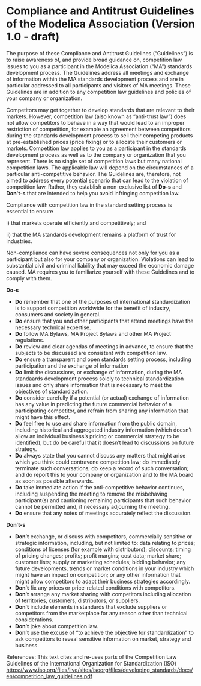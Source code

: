 # Compliance and Antitrust Guidelines of the Modelica Association (Version 1.0 - draft)

The purpose of these Compliance and Antitrust Guidelines (“Guidelines”)  is  to raise awareness of, and provide broad guidance on, competition law issues to you as a participant in the Modelica Association (“MA”) standards development process.
The Guidelines address all meetings and exchange of information within the MA standards development process and are in particular addressed to all participants and visitors of MA meetings.
These Guidelines are in addition to any competition law guidelines and policies of your company or organization.

Competitors may get together to develop standards that are relevant to their markets. However, competition law (also known as “anti-trust law”) does not allow competitors to behave in a way that would lead to an improper restriction of competition, for example an agreement between competitors during the standards development process to sell their competing products at pre-established prices (price fixing) or to allocate their customers or markets. Competition law applies to you as a participant in the standards development process as well as to the company or organization that you represent. There is no single set of competition laws but many national competition laws. The applicable law will depend on the circumstances of a particular anti-competitive behavior. The Guidelines are, therefore, not aimed to address every potential scenario that can lead to the violation of competition law. Rather, they establish a non-exclusive list of **Do-s** and **Don't-s** that are intended to help you avoid infringing competition law.

Compliance with competition law in the standard setting process is essential to ensure 

i) that markets operate efficiently and competitively; and 

ii) that the MA standards development remains a platform of trust for industries.

Non-compliance can have severe consequences not only for you as a participant but also for your company or organization. Violations can lead to substantial civil and criminal liability that may exceed the economic damage caused. MA requires you to familiarize yourself with these Guidelines and to comply with them.

**Do-s** 

- **Do** remember that one of the purposes of international standardization is to support competition worldwide for the benefit of industry, consumers and society in general.
- **Do** ensure that you and other participants that attend meetings have the necessary technical expertise.
- **Do** follow MA Bylaws, MA Project Bylaws and other MA Project regulations.
- **Do** review and clear agendas of meetings in advance, to ensure that the subjects to be discussed are consistent with competition law.
- **Do** ensure a transparent and open standards setting process, including participation and the exchange of information 
- **Do** limit the discussions, or exchange of information, during the MA standaards development process solely to technical standardization issues and only share information that is necessary to meet the objectives of standardization.
- **Do** consider carefully if a potential (or actual) exchange of information has any value in predicting the future commercial behavior of a participating competitor, and refrain from sharing any information that might have this effect.
- **Do** feel free to use and share information from the public domain, including historical and aggregated industry information (which doesn’t allow an individual business’s pricing or commercial strategy to be identified), but do be careful that it doesn’t lead to discussions on future strategy.
- **Do** always state that you cannot discuss any matters that might arise which you think could contravene competition law; do immediately terminate such conversations; do keep a record of such conversation; and do report this to your company or organization and to the MA board as soon as possible afterwards.
- **Do** take immediate action if the anti-competitive behavior continues, including suspending the meeting to remove the misbehaving participant(s) and cautioning remaining participants that such behavior cannot be permitted and, if necessary adjourning the meeting. 
- **Do** ensure that any notes of meetings accurately reflect the discussion.

**Don’t-s** 

- **Don’t** exchange, or discuss with competitors, commercially sensitive or strategic information, including, but not limited to: data relating to prices; conditions of licenses (for example with distributors); discounts; timing of pricing changes; profits; profit margins; cost data; market share; customer lists; supply or marketing schedules; bidding behavior; any future developments, trends or market conditions in your industry which might have an impact on competition; or any other information that might allow competitors to adapt their business strategies accordingly.
- **Don’t** fix any prices or price-related conditions with competitors.
- **Don’t** arrange any market sharing with competitors including allocation of territories, customers, distributors, or suppliers.
- **Don’t** include elements in standards that exclude suppliers or competitors from the marketplace for any reason other than technical considerations.
- **Don’t** joke about competition law.
- **Don’t** use the excuse of “to achieve the objective for standardization” to ask competitors to reveal sensitive information on market, strategy and business.



References: 
This text cites and re-uses parts of the Competition Law Guidelines of the International Organization for Standardization (ISO)
https://www.iso.org/files/live/sites/isoorg/files/developing_standards/docs/en/competition_law_guidelines.pdf

